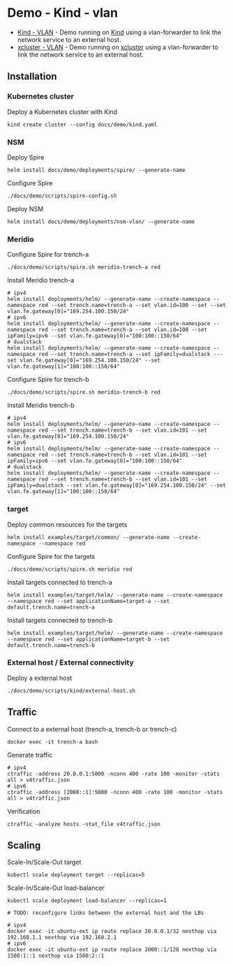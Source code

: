 # Demo - Kind - vlan

* [Kind - VLAN](readme.md) - Demo running on [Kind](https://kind.sigs.k8s.io/) using a vlan-forwarder to link the network service to an external host.
* [xcluster - VLAN](xcluster.md) - Demo running on [xcluster](https://github.com/Nordix/xcluster) using a vlan-forwarder to link the network service to an external host.


## Installation

### Kubernetes cluster

Deploy a Kubernetes cluster with Kind
```
kind create cluster --config docs/demo/kind.yaml
```

### NSM

Deploy Spire
```
helm install docs/demo/deployments/spire/ --generate-name
```

Configure Spire
```
./docs/demo/scripts/spire-config.sh
```

Deploy NSM
```
helm install docs/demo/deployments/nsm-vlan/ --generate-name
```

### Meridio

Configure Spire for trench-a
```
./docs/demo/scripts/spire.sh meridio-trench-a red
```

Install Meridio trench-a
```
# ipv4
helm install deployments/helm/ --generate-name --create-namespace --namespace red --set trench.name=trench-a --set vlan.id=100 --set --set vlan.fe.gateway[0]="169.254.100.150/24"
# ipv6
helm install deployments/helm/ --generate-name --create-namespace --namespace red --set trench.name=trench-a --set vlan.id=100 --set ipFamily=ipv6 --set vlan.fe.gateway[0]="100:100::150/64"
# dualstack
helm install deployments/helm/ --generate-name --create-namespace --namespace red --set trench.name=trench-a --set ipFamily=dualstack ---set vlan.fe.gateway[0]="169.254.100.150/24" --set vlan.fe.gateway[1]="100:100::150/64"
```

Configure Spire for trench-b
```
./docs/demo/scripts/spire.sh meridio-trench-b red
```

Install Meridio trench-b
```
# ipv4
helm install deployments/helm/ --generate-name --create-namespace --namespace red --set trench.name=trench-b --set vlan.id=101 --set vlan.fe.gateway[0]="169.254.100.150/24"
# ipv6
helm install deployments/helm/ --generate-name --create-namespace --namespace red --set trench.name=trench-b --set vlan.id=101 --set ipFamily=ipv6 --set vlan.fe.gateway[0]="100:100::150/64"
# dualstack
helm install deployments/helm/ --generate-name --create-namespace --namespace red --set trench.name=trench-b --set vlan.id=101 --set ipFamily=dualstack --set vlan.fe.gateway[0]="169.254.100.150/24" --set vlan.fe.gateway[1]="100:100::150/64"
```

### target

Deploy common resources for the targets
```
helm install examples/target/common/ --generate-name --create-namespace --namespace red
```

Configure Spire for the targets
```
./docs/demo/scripts/spire.sh meridio red
```

Install targets connected to trench-a
```
helm install examples/target/helm/ --generate-name --create-namespace --namespace red --set applicationName=target-a --set default.trench.name=trench-a
```

Install targets connected to trench-b
```
helm install examples/target/helm/ --generate-name --create-namespace --namespace red --set applicationName=target-b --set default.trench.name=trench-b
```

### External host / External connectivity

Deploy a external host
```
./docs/demo/scripts/kind/external-host.sh
```

## Traffic

Connect to a external host (trench-a, trench-b or trench-c)
```
docker exec -it trench-a bash
```

Generate traffic
```
# ipv4
ctraffic -address 20.0.0.1:5000 -nconn 400 -rate 100 -monitor -stats all > v4traffic.json
# ipv6
ctraffic -address [2000::1]:5000 -nconn 400 -rate 100 -monitor -stats all > v4traffic.json
```

Verification
```
ctraffic -analyze hosts -stat_file v4traffic.json
```

## Scaling

Scale-In/Scale-Out target
```
kubectl scale deployment target --replicas=5
```

Scale-In/Scale-Out load-balancer
```
kubectl scale deployment load-balancer --replicas=1

# TODO: reconfigure links between the external host and the LBs

# ipv4
docker exec -it ubuntu-ext ip route replace 20.0.0.1/32 nexthop via 192.168.1.1 nexthop via 192.168.2.1
# ipv6
docker exec -it ubuntu-ext ip route replace 2000::1/128 nexthop via 1500:1::1 nexthop via 1500:2::1
```
